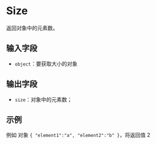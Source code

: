 # Size

返回对象中的元素数。

## 输入字段

- `object`：要获取大小的对象

## 输出字段

- `size`：对象中的元素数；

## 示例

例如 对象 `{ "element1":"a", "element2":"b" }`，将返回值 2

